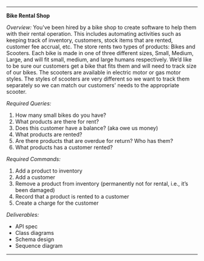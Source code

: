 
---

**Bike Rental Shop**

*Overview:*
You've been hired by a bike shop to create software to help them with their rental operation. This includes automating activities such as keeping track of inventory, customers, stock items that are rented, customer fee accrual, etc. The store rents two types of products: Bikes and Scooters. Each bike is made in one of three different sizes, Small, Medium, Large, and will fit small, medium, and large humans respectively. We’d like to be sure our customers get a bike that fits them and will need to track size of our bikes. The scooters are available in electric motor or gas motor styles. The styles of scooters are very different so we want to track them separately so we can match our customers' needs to the appropriate scooter.

*Required Queries:*
1. How many small bikes do you have?
2. What products are there for rent?
3. Does this customer have a balance? (aka owe us money)
4. What products are rented?
5. Are there products that are overdue for return? Who has them?
6. What products has a customer rented?

*Required Commands:*
1. Add a product to inventory
2. Add a customer
3. Remove a product from inventory (permanently not for rental, i.e., it’s been damaged)
4. Record that a product is rented to a customer
5. Create a charge for the customer

*Deliverables:*
- API spec
- Class diagrams
- Schema design
- Sequence diagram

---

